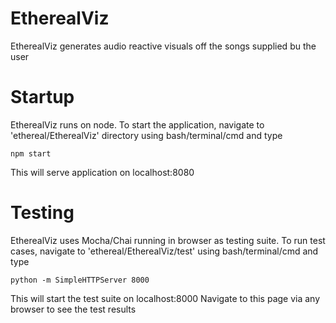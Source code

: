 # EtherealViz
EtherealViz generates audio reactive visuals off the songs supplied bu the user

# Startup
EtherealViz runs on node. To start the application, navigate to 'ethereal/EtherealViz' directory using bash/terminal/cmd and type  
```
npm start
```
This will serve application on localhost:8080

# Testing
EtherealViz uses Mocha/Chai running in browser as testing suite. To run test cases, navigate to 'ethereal/EtherealViz/test' using bash/terminal/cmd and type  
```
python -m SimpleHTTPServer 8000
```
This will start the test suite on localhost:8000
Navigate to this page via any browser to see the test results

